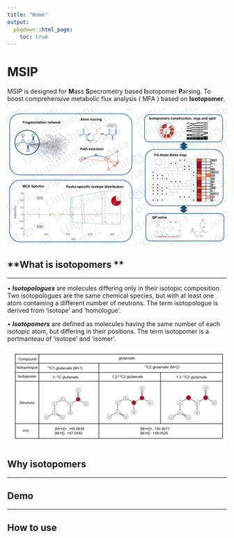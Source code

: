 ```yaml
---
title: "Home"
output:
  pkgdown::html_page:
    toc: true
---
```



# **MSIP**

MSIP is designed for **M**ass **S**pecrometry based **I**sotopomer **P**arsing. 
To boost comprehensive  metabolic flux analysis ( MFA ) based on **Isotopomer**.


![ ](man/figures/workflow.png)


## **What is isotopomers **

---

• ***Isotopologues*** are molecules differing only in their isotopic composition. Two isotopologues are the same chemical species, but with at least one atom containing a different number of neutrons. The term isotopologue is derived from ‘isotope’ and ‘homologue’.


• ***Isotopomers*** are defined as molecules having the same number of each isotopic atom, but differing in their positions. The term isotopomer is a portmanteau of ‘isotope’ and ‘isomer’.


![ ](man/figures/isotopomer.png)


## **Why isotopomers**

---

## **Demo**

---

## How to use

